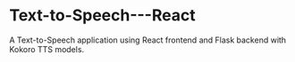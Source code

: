 # Text-to-Speech---React
A Text-to-Speech application using React frontend and Flask backend with Kokoro TTS models.
